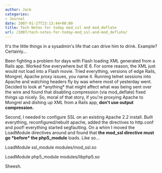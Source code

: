 ```yaml
---
author: Jack
categories:
- Journal
date: 2007-01-27T23:13:44+00:00
title: Tech Notes for today mod_ssl and mod_deflate
url: /2007/tech-notes-for-today-mod_ssl-and-mod_deflate/
---
```


It's the little things in a sysadmin's life that can drive him to drink. Example? Certainly&#8230; 

Been fighting a problem for days with Flash loading XML generated from a Rails app. Worked fine everywhere but IE 6. For some reason, the XML just would not load into a Flash movie. Tried everything, versions of edge Rails, Mongrel, Apache proxy issues, you name it. Running telnet sessions into Apache and watching headers fly by was where most of yesterday went. Decided to look at \*anything\* that might affect what was being sent over the wire and found that disabling compression (via mod_deflate) fixed things up nicely. So, moral of that story, if you're proxying Apache to Mongrel and dishing up XML from a Rails app, **don't use output compression.** 

Second, I needed to configure SSL on an existing Apache 2.2 install. Built everything, reconfigured/rebuilt apache, added the directives to http.conf and poof! everything started segfaulting. On a whim I moved the LoadModule directives around and found that **the mod\_ssl directive must go \*before\* the php5\_module** loads. Like so&#8230; 

LoadModule ssl\_module modules/mod\_ssl.so

LoadModule php5_module modules/libphp5.so

Sheesh.